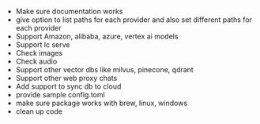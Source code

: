 - Make sure documentation works
- give option to list paths for each provider and also set different paths for each provider
- Support Amazon, alibaba, azure, vertex ai models
- Support lc serve
- Check images
- Check audio
- Support other vector dbs like milvus, pinecone, qdrant
- Support other web proxy chats
- Add support to sync db to cloud
- provide sample config.toml
- make sure package works with brew, linux, windows
- clean up code
